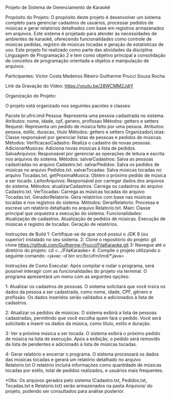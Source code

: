 Projeto de Sistema de Gerenciamento de Karaokê

Propósito do Projeto:
  O propósito deste projeto é desenvolver um sistema completo para gerenciar cadastros de usuários, processar pedidos de músicas e gerar relatórios detalhados com base em registros 
  armazenados em arquivos. Este sistema é projetado para atender às necessidades de ambientes de karaokê, oferecendo funcionalidades como controle de músicas pedidas, registro de 
  músicas tocadas e geração de estatísticas de uso. Este projeto foi realizado como parte das atividades da disciplina Linguagem de Programação 2 e tem como objetivo principal 
  a consolidação de conceitos de programação orientada a objetos e manipulação de arquivos.

Participantes:
  Victor Costa Medeiros Ribeiro
  Guilherme Prucci Souza Rocha

Link da Gravação do Vídeo:
 https://youtu.be/28WCMM2JdjY

Organização do Projeto:

O projeto está organizado nos seguintes pacotes e classes:

Pacote br.ufrn.imd
  Pessoa: Representa uma pessoa cadastrada no sistema.
    Atributos: nome, idade, cpf, genero, profissao
    Métodos: getters e setters
  Request: Representa um pedido de música feito por uma pessoa.
    Atributos: pessoa, estilo, duracao, titulo
    Métodos: getters e setters
  OrganizadorListas: Classe responsável por gerenciar listas de pessoas e pedidos de músicas.
    Métodos:
      VerificacaoCadastro: Realiza o cadastro de novas pessoas.
      AdicionarMusicas: Adiciona novas músicas à lista de pedidos.
  SalvaArquivos: Responsável por gerenciar as operações de leitura e escrita nos arquivos do sistema.
    Métodos:
      salvarCadastros: Salva as pessoas cadastradas no arquivo Cadastro.txt.
      salvarPedidos: Salva os pedidos de músicas no arquivo Pedidos.txt.
      salvarTocadas: Salva músicas tocadas no arquivo Tocadas.txt.
      getProximaMusica: Obtém o próximo pedido de música a ser tocado.
  LeitorArquivos: Responsável por carregar dados dos arquivos do sistema.
    Métodos:
      atualizarCadastros: Carrega os cadastros do arquivo Cadastro.txt.
      VerTocadas: Carrega as músicas tocadas do arquivo Tocadas.txt.
  GeradorRelatorio: Gera relatórios com base nas músicas tocadas e nos registros do sistema.
    Métodos:
      GerarRelatorio: Processa e escreve um relatório detalhado no arquivo Relatorio.txt.
  Main: Classe principal que orquestra a execução do sistema.
    Funcionalidades:
      Atualização de cadastros.
      Atualização de pedidos de músicas.
      Execução de músicas e registro de tocadas.
      Geração de relatórios.



Instruções de Build
  1: Certifique-se de que você possui o JDK 8 (ou superior) instalado no seu sistema.
  2: Clone o repositório do projeto:
    git clone <https://github.com/Guilherme-Prucci/FilaKaraoke.git>
  3: Navegue até o diretório do projeto:
    cd <.../FilaKaraoke>
  4: Compile o projeto utilizando o seguinte comando:
    <javac -d bin src/br/ufrn/imd/*.java>


Instruções de Como Executar:
  Após compilar e rodar o programa, será possível interagir com as funcionalidades do projeto via terminal.
  O programa apresentará um menu com as seguintes opções:
  
  1: Atualizar os cadastros de pessoas.
      O sistema solicitará que você insira os dados da pessoa a ser cadastrada, como nome, idade, CPF, gênero e profissão.
      Os dados inseridos serão validados e adicionados à lista de cadastros.
    
  2: Atualizar os pedidos de músicas.
      O sistema exibirá a lista de pessoas cadastradas, permitindo que você escolha quem fará o pedido.
      Você será solicitado a inserir os dados da música, como título, estilo e duração.
      
  3: Ver a próxima música a ser tocada.
      O sistema exibirá o próximo pedido de música na lista de execução.
      Após a exibição, o pedido será removido da lista de pendentes e adicionado à lista de músicas tocadas.
      
  4: Gerar relatório e encerrar o programa.
      O sistema processará os dados das músicas tocadas e gerará um relatório detalhado no arquivo Relatorio.txt
      O relatório incluirá informações como quantidade de músicas tocadas por estilo, total de pedidos realizados, e usuários mais frequentes.
      
  *Obs: Os arquivos gerados pelo sistema (Cadastro.txt, Pedidos.txt, Tocadas.txt e Relatorio.txt) serão armazenados na pasta Arquivos/ do projeto, 
  podendo ser consultados para análise posterior.
      
      
